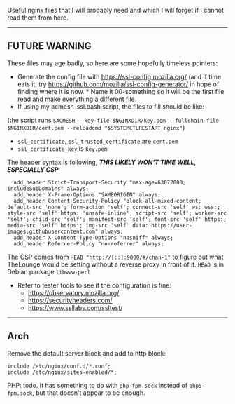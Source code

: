 <!-- @format -->

Useful nginx files that I will probably need and which I will forget if I
cannot read them from here.

---

## FUTURE WARNING

These files may age badly, so here are some hopefully timeless pointers:

- Generate the config file with https://ssl-config.mozilla.org/ (and if time
  eats it, try https://github.com/mozilla/ssl-config-generator/ in hope of
  finding where it is now. \* Name it 00-something so it will be the first
  file read and make everything a different file.
- If using my acmesh-ssl.bash script, the files to fill should be like:

(the script runs
`$ACMESH --key-file $NGINXDIR/key.pem --fullchain-file $NGINXDIR/cert.pem --reloadcmd "$SYSTEMCTLRESTART nginx"`)

- `ssl_certificate`, `ssl_trusted_certificate` are `cert.pem`
- `ssl_certificate_key` is `key.pem`

The header syntax is following, **_THIS LIKELY WON'T TIME WELL, ESPECIALLY
CSP_**

```
  add_header Strict-Transport-Security "max-age=63072000; includeSubDomains" always;
  add_header X-Frame-Options "SAMEORIGIN" always;
  add_header Content-Security-Policy "block-all-mixed-content; default-src 'none'; form-action 'self'; connect-src 'self' ws: wss:; style-src 'self' https: 'unsafe-inline'; script-src 'self'; worker-src 'self'; child-src 'self'; manifest-src 'self'; font-src 'self' https:; media-src 'self' https:; img-src 'self' data: https://user-images.githubusercontent.com" always;
  add_header X-Content-Type-Options "nosniff" always;
  add_header Referrer-Policy "no-referrer" always;
```

The CSP comes from `HEAD "http://[::]:9000/#/chan-1"` to figure out what
TheLounge would be setting without a reverse proxy in front of it. `HEAD` is
in Debian package `libwww-perl`

- Refer to tester tools to see if the configuration is fine:
  - https://observatory.mozilla.org/
  - https://securityheaders.com/
  - https://www.ssllabs.com/ssltest/

---

## Arch

Remove the default server block and add to http block:

```
include /etc/nginx/conf.d/*.conf;
include /etc/nginx/sites-enabled/*;
```

PHP: todo. It has something to do with `php-fpm.sock` instead of
`php5-fpm.sock`, but that doesn't appear to be enough.
